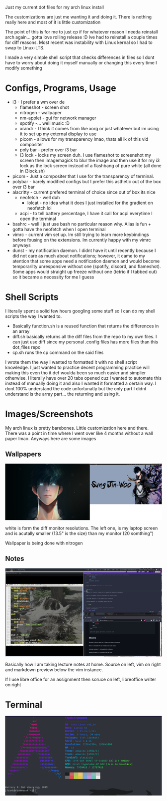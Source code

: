 Just my current dot files for my arch linux install

The customizations are just me wanting it and doing it. There is nothing really here and most of it is little customization

The point of this is for me to just cp if for whatever reason I needa reinstall arch again... gotta love rolling release :D Ive had to reinstall a couple times for diff reasons. Most recent was instability with Linux kernal so I had to swap to Linux-LTS.

I made a very simple shell script that checks differences in files so I dont have to worry about doing it myself manually or changing this every time I modify something

# Configs, Programs, Usage
- i3 - I prefer a wm over de
    - flameshot - screen shot
    - nitrogen - wallpaper
    - nm-applet - gui for network manager
    - spotify -... well music :D
    - xrandr - I think it comes from like xorg or just whatever but im using it to set up my external display to use
    - picom - allows for my transparency lmao, thats all ik of this vid compositer
    - poly bar - prefer over i3 bar
    - i3 lock - locks my screen duh. I use flameshot to screenshot my screen then imagemagick to blur the image and then use it for my i3 lock as the lock screen instead of a flashbang of pure white (all done in i3lock.sh)
- picom - Just a compositer that I use for the transparency of terminal.
- polybar - barely modified configs but I prefer this asthetic out of the box over i3 bar
- alacritty - current prefered terminal of choice since out of box its nice
    - neofetch - well duh
        - lolcat - no idea what it does I just installed for the gradient on neofetch lol
    - acpi - to tell battery percentage, I have it call for acpi everytime I open the terminal
- bashrc - well I just use bash no particular reason why. Alias is fun + gotta have the neofetch when I open terminal
- vimrc - current vim set up. Im still trying to learn more keybindings before fousing on the extensions. Im currently happy with my vimrc anyways
- dunst - my notification daemon. I didnt have it until recently because I did not care as much about notifications; however, it came to my atention that some apps need a notification daemon and would become temporarilty unresponsive without one (spotify, discord, and flameshot). Some apps would straight up freeze without one (tetrio if I tabbed out) so it became a necessity for me I guess

# Shell Scripts
I literally spent a solid few hours googling some stuff so I can do my shell scripts the way I wanted to.
- Basically function.sh is a reused function that returns the differences in an array
- diff.sh basically returns all the diff files from the repo to my own files. I can just use diff since my personal .config files has more files than this dot_files repo
- cp.sh runs the cp command on the said files

I wrote them the way I wanted to formatted it with no shell script knowledge. I just wanted to practice decent programming practice will making this even tho it def woulda been so much easier and simplier otherwise. I literally have over 20 tabs opened cuz I wanted to automate this instead of manually doing it and also I wanted it formatted a certain way. I dont 100% understand the code unfortunatly but the only part I didnt understand is the array part... the returning and using it.

# Images/Screenshots

My arch linux is pretty barebones. Little customization here and there. There was a point in time where I went over like 4 months without a wall paper lmao. Anyways here are some images

## Wallpapers

![img](./images/homeSetup.png)

white is form the diff monitor resolutions. The left one, is my laptop screen and is acutally smaller (13.5" is the size) than my monitor (20 somthing")

Wallpaper is being done with nitrogen

## Notes

![img](./images/takingNotes.png)

Basically how I am taking lecture notes at home. Source on left, vim on right and markdown preview below the vim instance.

If I use libre office for an assignment then soruce on left, libreoffice writer on right

# Terminal

![img](./images/terminal.png)

